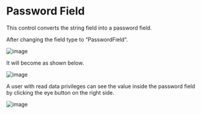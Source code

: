 # Password Field

This control converts the string field into a password field. 

After changing the field type to “PasswordField”.

![image](https://user-images.githubusercontent.com/61091700/212685530-ca98f96e-f2a5-4d59-b7d5-5ba9ea8bf4d3.png)

It will become as shown below.

![image](https://user-images.githubusercontent.com/61091700/212686247-13253473-4481-40bd-8ab5-23ed3dd0afc1.png)

A user with read data privileges can see the value inside the password field by clicking the eye button on the right side.

![image](https://user-images.githubusercontent.com/61091700/212686296-81816cde-6205-4e70-af4a-91b5874e3058.png)
